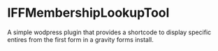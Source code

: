 # IFFMembershipLookupTool

A simple wodpress plugin that provides a shortcode to display specific entires from the first form in a gravity forms install.
